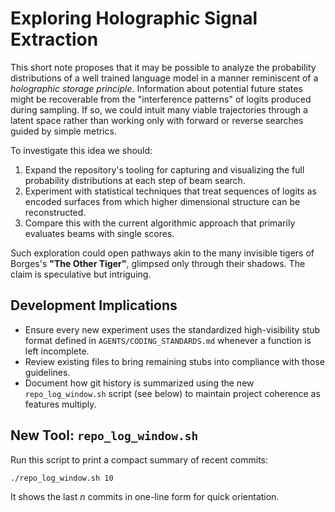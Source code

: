 # Exploring Holographic Signal Extraction

This short note proposes that it may be possible to analyze the probability distributions of a well trained language model in a manner reminiscent of a *holographic storage principle*. Information about potential future states might be recoverable from the "interference patterns" of logits produced during sampling.  If so, we could intuit many viable trajectories through a latent space rather than working only with forward or reverse searches guided by simple metrics.

To investigate this idea we should:

1. Expand the repository's tooling for capturing and visualizing the full probability distributions at each step of beam search.
2. Experiment with statistical techniques that treat sequences of logits as encoded surfaces from which higher dimensional structure can be reconstructed.
3. Compare this with the current algorithmic approach that primarily evaluates beams with single scores.

Such exploration could open pathways akin to the many invisible tigers of Borges's **"The Other Tiger"**, glimpsed only through their shadows.  The claim is speculative but intriguing.

## Development Implications

- Ensure every new experiment uses the standardized high-visibility stub format defined in `AGENTS/CODING_STANDARDS.md` whenever a function is left incomplete.
- Review existing files to bring remaining stubs into compliance with those guidelines.
- Document how git history is summarized using the new `repo_log_window.sh` script (see below) to maintain project coherence as features multiply.

## New Tool: `repo_log_window.sh`

Run this script to print a compact summary of recent commits:

```bash
./repo_log_window.sh 10
```

It shows the last *n* commits in one-line form for quick orientation.
